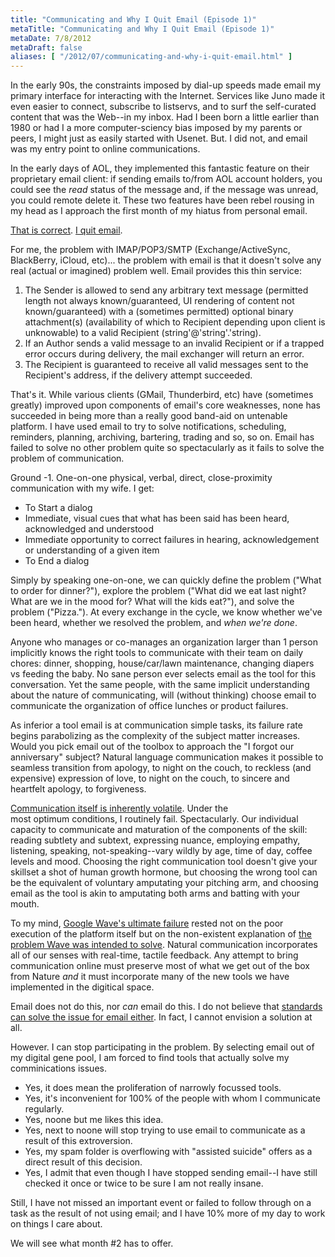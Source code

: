 ```yaml
---
title: "Communicating and Why I Quit Email (Episode 1)"
metaTitle: "Communicating and Why I Quit Email (Episode 1)"
metaDate: 7/8/2012
metaDraft: false
aliases: [ "/2012/07/communicating-and-why-i-quit-email.html" ]
---
```


In the early 90s, the constraints imposed by dial-up speeds made email my primary interface for interacting with the Internet. Services like Juno made it even easier to connect, subscribe to listservs, and to surf the self-curated content that was the Web--in my inbox. Had I been born a little earlier than 1980 or had I a more computer-sciency bias imposed by my parents or peers, I might just as easily started with Usenet. But. I did not, and email was my entry point to online communications.  
  
In the early days of AOL, they implemented this fantastic feature on their proprietary email client: if sending emails to/from AOL account holders, you could see the _read_ status of the message and, if the message was unread, you could remote delete it. These two features have been rebel rousing in my head as I approach the first month of my hiatus from personal email.  
  
[That is correct](http://www.theatlantic.com/business/archive/2011/12/the-case-for-banning-email-at-work/249252/). [I quit email](http://techcrunch.com/2011/07/06/i-wouldnt-say-ive-been-missing-it/).  
  
For me, the problem with IMAP/POP3/SMTP (Exchange/ActiveSync, BlackBerry, iCloud, etc)... the problem with email is that it doesn't solve any real (actual or imagined) problem well. Email provides this thin service:  

1.  The Sender is allowed to send any arbitrary text message (permitted length not always known/guaranteed, UI rendering of content not known/guaranteed) with a (sometimes permitted) optional binary attachment(s) (availability of which to Recipient depending upon client is unknowable) to a valid Recipient (string'@'string'.'string).
2.  If an Author sends a valid message to an invalid Recipient or if a trapped error occurs during delivery, the mail exchanger will return an error.
3.  The Recipient is guaranteed to receive all valid messages sent to the Recipient's address, if the delivery attempt succeeded.

That's it. While various clients (GMail, Thunderbird, etc) have (sometimes greatly) improved upon components of email's core weaknesses, none has succeeded in being more than a really good band-aid on untenable platform. I have used email to try to solve notifications, scheduling, reminders, planning, archiving, bartering, trading and so, so on. Email has failed to solve no other problem quite so spectacularly as it fails to solve the problem of communication.

  

Ground -1. One-on-one physical, verbal, direct, close-proximity communication with my wife. I get:

*   To Start a dialog
*   Immediate, visual cues that what has been said has been heard, acknowledged and understood
*   Immediate opportunity to correct failures in hearing, acknowledgement or understanding of a given item
*   To End a dialog

Simply by speaking one-on-one, we can quickly define the problem ("What to order for dinner?"), explore the problem ("What did we eat last night? What are we in the mood for? What will the kids eat?"), and solve the problem ("Pizza."). At every exchange in the cycle, we know whether we've been heard, whether we resolved the problem, and _when we're done_. 

  

Anyone who manages or co-manages an organization larger than 1 person implicitly knows the right tools to communicate with their team on daily chores: dinner, shopping, house/car/lawn maintenance, changing diapers vs feeding the baby. No sane person ever selects email as the tool for this conversation. Yet the same people, with the same implicit understanding about the nature of communicating, will (without thinking) choose email to communicate the organization of office lunches or product failures.

  

As inferior a tool email is at communication simple tasks, its failure rate begins parabolizing as the complexity of the subject matter increases. Would you pick email out of the toolbox to approach the "I forgot our anniversary" subject? Natural language communication makes it possible to seamless transition from apology, to night on the couch, to reckless (and expensive) expression of love, to night on the couch, to sincere and heartfelt apology, to forgiveness.

  

[Communication itself is inherently volatile](http://en.wikipedia.org/wiki/Double_bind). Under the most optimum conditions, I routinely fail. Spectacularly. Our individual capacity to communicate and maturation of the components of the skill: reading subtlety and subtext, expressing nuance, employing empathy, listening, speaking, not-speaking--vary wildly by age, time of day, coffee levels and mood. Choosing the right communication tool doesn't give your skillset a shot of human growth hormone, but choosing the wrong tool can be the equivalent of voluntary amputating your pitching arm, and choosing email as the tool is akin to amputating both arms and batting with your mouth.  
  
To my mind, [Google Wave's ultimate failure](http://punetech.com/the-rise-and-fall-of-google-wave/) rested not on the poor execution of the platform itself but on the non-existent explanation of [the problem Wave was intended to solve](http://danieltenner.com/posts/0012-google-wave.html). Natural communication incorporates all of our senses with real-time, tactile feedback. Any attempt to bring communication online must preserve most of what we get out of the box from Nature _and_ it must incorporate many of the new tools we have implemented in the digitical space.  
  
Email does not do this, nor _can_ email do this. I do not believe that [standards can solve the issue for email either](http://xkcd.com/927/). In fact, I cannot envision a solution at all.  
  
However. I can stop participating in the problem. By selecting email out of my digital gene pool, I am forced to find tools that actually solve my comminications issues.  
  

*   Yes, it does mean the proliferation of narrowly focussed tools. 
*   Yes, it's inconvenient for 100% of the people with whom I communicate regularly. 
*   Yes, noone but me likes this idea.
*   Yes, next to noone will stop trying to use email to communicate as a result of this extroversion.
*   Yes, my spam folder is overflowing with "assisted suicide" offers as a direct result of this decision.
*   Yes, I admit that even though I have stopped sending email--I have still checked it once or twice to be sure I am not really insane.

Still, I have not missed an important event or failed to follow through on a task as the result of not using email; and I have 10% more of my day to work on things I care about.

  

We will see what month #2 has to offer.